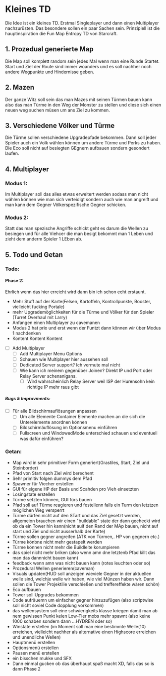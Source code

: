 # Kleines TD

Die Idee ist ein kleines TD. Erstmal Singleplayer und dann einen Multiplayer 
nachzurüsten. Das besondere sollen ein paar Sachen sein. Prinzipiell ist die
hauptinspiration die Fun Map Entropy TD von Starcraft.  

## 1. Prozedual generierte Map

Die Map soll komplett random sein jedes Mal wenn man eine Runde Startet.
Start und Ziel der Route sind immer woanders und es soll nachher noch andere Wegpunkte und Hindernisse geben.

## 2. Mazen 

Der ganze Witz soll sein das man Mazes mit seinen Türmen bauen kann also
das man Türme in den Weg der Monster zu stellen und diese sich einen neuen weg suchen 
müsen um ans Ziel zu kommen. 

## 3. Verschiedene Völker und Türme 

Die Türme sollen verschiedene Upgradepfade bekommen. Dann soll jeder Spieler auch ein 
Volk wählen können um andere Türme und Perks zu haben. Die Eco soll nicht auf besiegten 
GEgnern aufbauen sondern gesondert laufen. 

## 4. Multiplayer

### Modus 1:

Im Multiplayer soll das alles etwas erweitert werden sodass man nicht wählen können
wie man sich verteidigt sondern auch wie man angreift und man kann dem Gegner Völkerspezifische Gegner schicken. 

### Modus 2: 

Statt das man spezische Angriffe schickt geht es darum die Wellen zu besiegen und für alle Viehcer die man besigt bekommt man  1 Leben und zieht dem anderm Spieler 1 LEben ab.

## 5. Todo und Getan 

### Todo: 

#### Phase 2: 

Ehrlich wenn das hier erreicht wird dann bin ich schon echt erstaunt.

- Mehr Stuff auf der Karte(Felsen, Kartoffeln, Kontrollpunkte, Booster, vielleicht fucking Portale)
- mehr Upgrademöglichkeiten für die Türme und Völker für den Spieler (Turret Overhaul mit Larry)
- Anfangen einen Multiplayer zu cavemanen 
- Modus 2 hat prio und erst wenn der Funtzt dann können wir über Modus 1 nachdenken
- Kontent Kontent Kontent
- [ ] Add Multiplayer
  - [ ] Add Multiplayer Menu Options
  - [ ] Schauen wie Multiplayer hier aussehen soll
  - [ ] Dedicated Server support? Ich vermute mal nicht
  - [ ] Wie kann ich meinem gegenüber Joinen? Direkt IP und Port oder Relay Server schenanigans.
    - [ ] Wird wahrscheinlich Relay Server weil ISP der Hurensohn kein richtige IP mehr raus gibt

##### Bugs & Improvments:

- [ ] Für alle Bildschirmauflösungen anpassen
  - [ ] Um alle Elemente Container Elemente machen an die sich die Unterelemente anordnen können
  - [ ] Bildschirmäuflösung im Optionsmenu einführen
  - [ ] Fullscreen und WindowedMode unterschied schauen und eventuell was dafür einführen?

### Getan: 

- Map wird in sehr primitiver Form generiert(Grastiles, Start, Ziel und Steinborder)
- Pfad von Start nach Ziel wird berechent
- Sehr primitiv folgen dummys dem Pfad
- Spawner für Viecher erstellen 
- GUI für eigene HP der Basis und Scahden pro Vieh einsetzten
- Losingstate erstellen
- Türme setzten können, GUI fürs bauen
- Pfad soll auf Türme reagieren und festellenn falls ein Turm den letztzen möglichen Weg versperrt
- Türme dürfen nicht auf den STart und das Ziel gesetzt werden, allgemeion brauchen wir einen "buildable" state 
  der dann gecheckt wird ob da ein Tower hin kann(nicht auif den Rand der MAp bauen, nicht auf start und Ziel und nicht ausserhalb der Karte) 
- Türme sollen gegner angreifen (ATK von Türmen,. HP von gegnern etc.)
- Türme könbne nicht mehr gestapelt werden 
- Türme können nicht mehr die Buildleite korumpieren
- das spiel nicht mehr briken (also wenn amn dne letztenb Pfad killt das man das dannnicht bauen kann)
- feedback wenn amn was nicht bauen kann (rotes leuchten oder so)
- Prozedural Wellen generieren(caveman)
- Visuals updaten(HUD soll anzeigen wieviele Gegner in der aktuellen welle sind, welchje welle wir haben, wie viel Münzen haben wir. Dann sollen die Tower Projektilie verschießen und treffereffekte wären schön)
- Eco aufbauen  
- Tower soll Upgrades bekommen
- Code aufräuemn um einfacher gegner hinzuzufügen (also scriptwise soll nicht soviel Code dopplung vorkommen)
- das wellensystem soll eine schwierigkeits klasse kriegen damit man ab nem gewissen Punkt keien Low-Tier mobs mehr spawnt (also keine 1000 schaben sondern dann ...HYDREN oder so)
- Winstate erstellen (im Moment soll man eine bestimmte Welle(10) erreichen, vielleicht nachher als alternative einen Highscore erreichen und unendliche Wellen)
- Hauptmenü erstellen 
- Optionsmenü erstellen
- Pausen menü erstellen
- ein bisschen mukke und SFX 
- Dann einmal gucken ob das überhaupt spaß macht XD, falls das so is dann Phase 2
